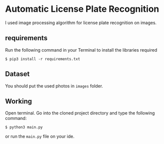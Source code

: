 # Automatic License Plate Recognition
I used image processing algorithm for license plate recognition on images.

## requirements
Run the following command in your Terminal to install the libraries required
```
$ pip3 install -r requirements.txt
```

## Dataset
You should put the used photos in <code>images</code> folder.

## Working
Open terminal. Go into the cloned project directory and type the following command:
```
$ python3 main.py
```
or run the <code>main.py</code> file on your ide.
